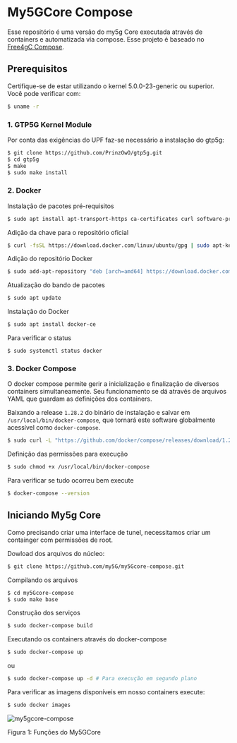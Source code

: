 # My5GCore Compose

Esse repositório é uma versão do my5g Core executada através de containers e automatizada via compose. Esse projeto é baseado no [Free4gC Compose](https://github.com/free5gc/free5gc-compose).



## Prerequisitos

Certifique-se de estar utilizando o kernel 5.0.0-23-generic ou superior. Você pode verificar com:

```bash
$ uname -r
```

### 1. GTP5G Kernel Module

Por conta das exigências do UPF faz-se necessário a instalação do gtp5g:

```bash
$ git clone https://github.com/PrinzOwO/gtp5g.git
$ cd gtp5g
$ make
$ sudo make install
```

### 2. Docker

Instalação de pacotes pré-requisitos

```bash
$ sudo apt install apt-transport-https ca-certificates curl software-properties-common
```

Adição da chave para o repositório oficial

```bash
$ curl -fsSL https://download.docker.com/linux/ubuntu/gpg | sudo apt-key add -
```

Adição do repositório Docker

```bash
$ sudo add-apt-repository "deb [arch=amd64] https://download.docker.com/linux/ubuntu focal stable"
```

Atualização do bando de pacotes

```bash
$ sudo apt update
```

Instalação do Docker

```bash
$ sudo apt install docker-ce
```

Para verificar o status

```
$ sudo systemctl status docker
```

### 3. Docker Compose

O docker compose permite gerir a inicialização e finalização de diversos containers simultaneamente. Seu funcionamento se dá através de arquivos YAML que guardam as definições dos containers.

Baixando a release `1.28.2` do binário de instalação e salvar em `/usr/local/bin/docker-compose`, que tornará este software globalmente acessível como `docker-compose`.

```bash
$ sudo curl -L "https://github.com/docker/compose/releases/download/1.28.2/docker-compose-$(uname -s)-$(uname -m)" -o /usr/local/bin/docker-compose
```

Definição das permissões para execução

```bash
$ sudo chmod +x /usr/local/bin/docker-compose
```

Para verificar se tudo ocorreu bem execute

```bash
$ docker-compose --version
```



## Iniciando My5g Core

Como precisando criar uma interface de tunel, necessitamos criar um containger com permissões de root.

Dowload dos arquivos do núcleo:

```bash
$ git clone https://github.com/my5G/my5Gcore-compose.git
```

Compilando os arquivos

```bash
$ cd my5Gcore-compose
$ sudo make base
```

Construção dos serviços

```bash
$ sudo docker-compose build
```

Executando os containers através do docker-compose

```bash
$ sudo docker-compose up 
```

ou

```bash
$ sudo docker-compose up -d # Para execução em segundo plano
```

Para verificar as imagens disponíveis em nosso containers execute:

```bash
$ sudo docker images
```

![my5gcore-compose](my5gcore.jpg)

Figura 1: Funções do My5GCore